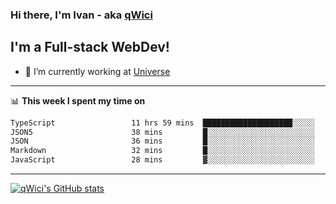 ### Hi there, I'm Ivan - aka [qWici][website]

## I'm a Full-stack WebDev!
- 🔭 I’m currently working at [Universe][universe]

---

📊 **This week I spent my time on**
<!--START_SECTION:waka-->

```txt
TypeScript                 11 hrs 59 mins  ████████████████████░░░░░   79.69 %
JSON5                      38 mins         █░░░░░░░░░░░░░░░░░░░░░░░░   04.28 %
JSON                       36 mins         █░░░░░░░░░░░░░░░░░░░░░░░░   04.00 %
Markdown                   32 mins         █░░░░░░░░░░░░░░░░░░░░░░░░   03.59 %
JavaScript                 28 mins         ▓░░░░░░░░░░░░░░░░░░░░░░░░   03.14 %
```

<!--END_SECTION:waka-->

---

[![qWici's GitHub stats](https://github-readme-stats.vercel.app/api?username=qWici)](https://github.com/qWici/github-readme-stats)

[website]: https://devkucher.com
[twitter]: https://twitter.com/KucherDev
[linkedin]: https://www.linkedin.com/in/ivankucher
[universe]: https://universeapps.limited
